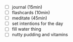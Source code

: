 - [ ] journal (15min)
- [ ] flashcards (10min)
- [ ] meditate (45min)
- [ ] set intentions for the day
- [ ] fill water thing
- [ ] nutty pudding and vitamins 